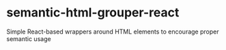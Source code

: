 # semantic-html-grouper-react
Simple React-based wrappers around HTML elements to encourage proper semantic usage
